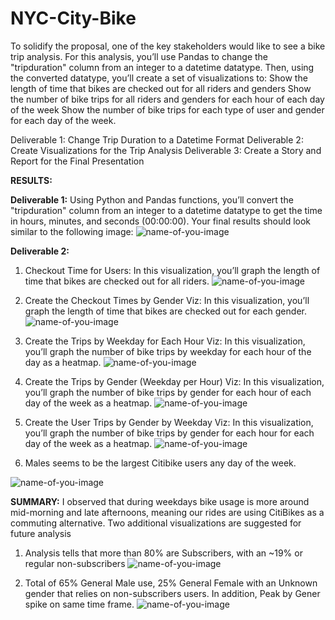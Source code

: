 # NYC-City-Bike
To solidify the proposal, one of the key stakeholders would like to see a bike trip analysis.
For this analysis, you’ll use Pandas to change the "tripduration" column from an integer to a datetime datatype. Then, using the converted datatype, you’ll create a set of visualizations to:
Show the length of time that bikes are checked out for all riders and genders
Show the number of bike trips for all riders and genders for each hour of each day of the week
Show the number of bike trips for each type of user and gender for each day of the week.

Deliverable 1: Change Trip Duration to a Datetime Format
Deliverable 2: Create Visualizations for the Trip Analysis
Deliverable 3: Create a Story and Report for the Final Presentation

**RESULTS:**

**Deliverable 1:**
Using Python and Pandas functions, you’ll convert the "tripduration" column from an integer to a datetime datatype to get the time in hours, minutes, and seconds (00:00:00). 
Your final results should look similar to the following image:
![name-of-you-image](https://github.com/Anuradha0/NYC-City-Bike/blob/main/Images/D1.png?raw=true)

**Deliverable 2:**
1) Checkout Time for Users: In this visualization, you’ll graph the length of time that bikes are checked out for all riders.
![name-of-you-image](https://github.com/Anuradha0/NYC-City-Bike/blob/main/Images/D2.1.png?raw=true)

2) Create the Checkout Times by Gender Viz: In this visualization, you’ll graph the length of time that bikes are checked out for each gender.
![name-of-you-image](https://github.com/Anuradha0/NYC-City-Bike/blob/main/Images/D2.2.png?raw=true)

3) Create the Trips by Weekday for Each Hour Viz: In this visualization, you’ll graph the number of bike trips by weekday for each hour of the day as a heatmap.
![name-of-you-image](https://github.com/Anuradha0/NYC-City-Bike/blob/main/Images/D2.3.png?raw=true)

4) Create the Trips by Gender (Weekday per Hour) Viz: In this visualization, you’ll graph the number of bike trips by gender for each hour of each day of the week as a heatmap.
![name-of-you-image](https://github.com/Anuradha0/NYC-City-Bike/blob/main/Images/D2.4.png?raw=true)

5) Create the User Trips by Gender by Weekday Viz: In this visualization, you’ll graph the number of bike trips by gender for each hour for each day of the week as a heatmap.
![name-of-you-image](https://github.com/Anuradha0/NYC-City-Bike/blob/main/Images/D2.5.png?raw=true)

6) Males seems to be the largest Citibike users any day of the week.
 
 ![name-of-you-image](https://github.com/Anuradha0/NYC-City-Bike/blob/main/Images/D3.1.png?raw=true)

**SUMMARY:**
I  observed that during weekdays bike usage is more around mid-morning and late afternoons, meaning our rides are using CitiBikes as a commuting alternative.
Two additional visualizations are suggested for future analysis

1) Analysis tells that more than 80% are Subscribers, with an ~19% or regular non-subscribers
![name-of-you-image](https://github.com/Anuradha0/NYC-City-Bike/blob/main/Images/D3.2.png?raw=true)

2) Total of 65% General Male use, 25% General Female with an Unknown gender that relies on non-subscribers users. In addition, Peak by Gener spike on same time frame.
![name-of-you-image](https://github.com/Anuradha0/NYC-City-Bike/blob/main/Images/D3.1.png?raw=true)
